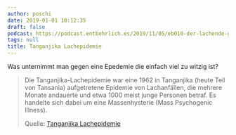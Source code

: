 ```yaml
---
author: poschi
date: 2019-01-01 10:12:35
draft: false
podcast: https://podcast.entbehrlich.es/2019/11/05/eb010-der-lachende-grieche/
tags: null
title: Tanganjika Lachepidemie
---
```


Was unternimmt man gegen eine Epedemie die einfach viel zu witzig ist?

> Die Tanganjika-Lachepidemie war eine 1962 in Tanganjika (heute Teil von
> Tansania) aufgetretene Epidemie von Lachanfällen, die mehrere Monate andauerte
> und etwa 1000 meist junge Personen betraf. Es handelte sich dabei um eine
> Massenhysterie (Mass Psychogenic Illness).
>
> Quelle: [Tanganjika Lachepidemie](https://de.wikipedia.org/wiki/Tanganjika-Lachepidemie)
